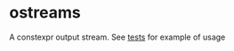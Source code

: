 # ostreams
A constexpr output stream.  See [tests](https://github.com/beached/ostreams/tree/master/tests) for example of usage
